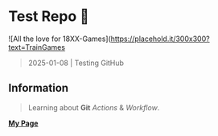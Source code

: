 # Test Repo 💾

![All the love for 18XX-Games](https://placehold.it/300x300?text=TrainGames

> 2025-01-08 | Testing GitHub

## Information

> Learning about **Git** *Actions* & *Workflow*.

[**My Page**](https://johanek.se)
